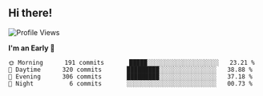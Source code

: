 ## Hi there!

<!--START_SECTION:waka-->
![Profile Views](http://img.shields.io/badge/Profile%20Views-130-blue)

**I'm an Early 🐤** 

```text
🌞 Morning      191 commits       █████░░░░░░░░░░░░░░░░░░░░   23.21 % 
🌆 Daytime      320 commits       █████████░░░░░░░░░░░░░░░░   38.88 % 
🌃 Evening      306 commits       █████████░░░░░░░░░░░░░░░░   37.18 % 
🌙 Night          6 commits       ░░░░░░░░░░░░░░░░░░░░░░░░░   00.73 % 

```
<!--END_SECTION:waka-->
